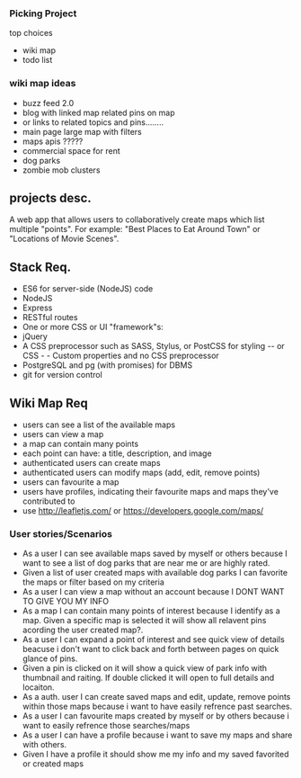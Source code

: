 ### Picking Project

top choices
 - wiki map
 - todo list


### wiki map ideas
  - buzz feed 2.0
  - blog with linked map related pins on map
  - or links to related topics and pins........
  - main page large map with filters
  - maps apis ?????
  - commercial space for rent
  - dog parks
  - zombie mob clusters  

## projects desc.
A web app that allows users to collaboratively create maps which list multiple "points". For example: "Best Places to Eat Around Town" or "Locations of Movie Scenes".

## Stack Req.
- ES6 for server-side (NodeJS) code
- NodeJS
- Express
- RESTful routes
- One or more CSS or UI "framework"s:
- jQuery
- A CSS preprocessor such as SASS, Stylus, or PostCSS for styling -- or CSS - - Custom properties and no CSS preprocessor
- PostgreSQL and pg (with promises) for DBMS
- git for version control

## Wiki Map Req
- users can see a list of the available maps
- users can view a map
- a map can contain many points
- each point can have: a title, description, and image
- authenticated users can create maps
- authenticated users can modify maps (add, edit, remove points)
- users can favourite a map
- users have profiles, indicating their favourite maps and maps they've contributed to
- use http://leafletjs.com/ or https://developers.google.com/maps/

### User stories/Scenarios
- As a user I can see available maps saved by myself or others because I want to see a list of dog parks that are near me or are highly rated.
- Given a list of user created maps with available dog parks I can favorite the maps or filter based on my criteria
- As a user I can view a map without an account because I DONT WANT TO GIVE YOU MY INFO
- As a map I can contain  many points of interest  because I identify as a map. Given a specific map is selected it will show all relavent pins acording the user created map?.
- As a user I can expand a point of interest and see quick view of details beacuse i don't want to click back and forth between pages on quick glance of pins.
- Given a pin is clicked on it will show a quick view of park info with thumbnail and raiting. If double clicked it will open to full details and locaiton.
- As a auth. user I can create saved maps and edit, update, remove points within those maps  because i want to have easily refrence past searches.
- As a user I can favourite maps created by myself or by others because i want to easily refrence those searches/maps
- As a user I can have a profile because i want to save my maps  and share with others.
- Given I have a profile it should show me my info and my saved favorited or created maps



